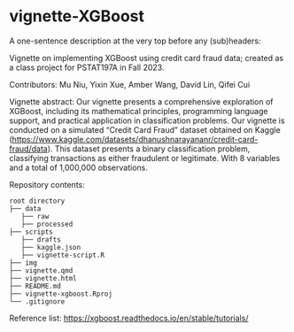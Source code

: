 # vignette-XGBoost

A one-sentence description at the very top before any (sub)headers:

Vignette on implementing XGBoost using credit card fraud data; created as a class project for PSTAT197A in Fall 2023.

Contributors: Mu Niu, Yixin Xue, Amber Wang, David Lin, Qifei Cui

Vignette abstract: Our vignette presents a comprehensive exploration of XGBoost, including its mathematical principles, programming language support, and practical application in classification problems. Our vignette is conducted on a simulated “Credit Card Fraud” dataset obtained on Kaggle (https://www.kaggle.com/datasets/dhanushnarayananr/credit-card-fraud/data). This dataset presents a binary classification problem, classifying transactions as either fraudulent or legitimate. With 8 variables and a total of 1,000,000 observations. 

Repository contents: 
```
root directory
├── data
   ├── raw
   ├── processed
├── scripts
   ├── drafts
   ├── kaggle.json
   ├── vignette-script.R
├── img
├── vignette.qmd
├── vignette.html
├── README.md 
├── vignette-xgboost.Rproj
└── .gitignore
```

Reference list: https://xgboost.readthedocs.io/en/stable/tutorials/

